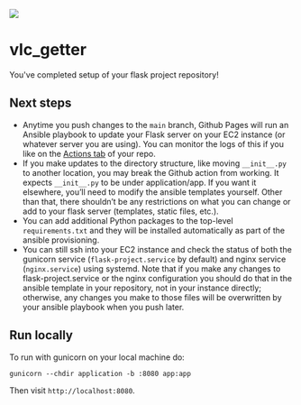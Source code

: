 ![](https://github.com/InTEGr8or/vlc_getter/workflows/deploy/badge.svg) 

# vlc_getter

You've completed setup of your flask project repository!

## Next steps

- Anytime you push changes to the `main` branch, Github Pages will run an Ansible playbook to update your Flask server on your EC2 instance (or whatever server you are using). You can monitor the logs of this if you like on the <a href="https://github.com/InTEGr8or/vlc_getter/actions">Actions tab</a> of your repo.
- If you make updates to the directory structure, like moving `__init__.py` to another location, you may break the Github action from working. It expects `__init__.py` to be under application/app. If you want it elsewhere, you’ll need to modify the ansible templates yourself. Other than that, there shouldn’t be any restrictions on what you can change or add to your flask server (templates, static files, etc.).
- You can add additional Python packages to the top-level `requirements.txt` and they will be installed automatically as part of the ansible provisioning.
- You can still ssh into your EC2 instance and check the status of both the gunicorn service (`flask-project.service` by default) and nginx service (`nginx.service`) using systemd. Note that if you make any changes to flask-project.service or the nginx configuration you should do that in the ansible template in your repository, not in your instance directly; otherwise, any changes you make to those files will be overwritten by your ansible playbook when you push later.

## Run locally

To run with gunicorn on your local machine do:

    gunicorn --chdir application -b :8080 app:app

Then visit `http://localhost:8080`.

